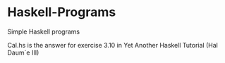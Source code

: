 # Haskell-Programs
Simple Haskell programs

Cal.hs is the answer for exercise 3.10 in Yet Another Haskell Tutorial (Hal Daum´e III)
